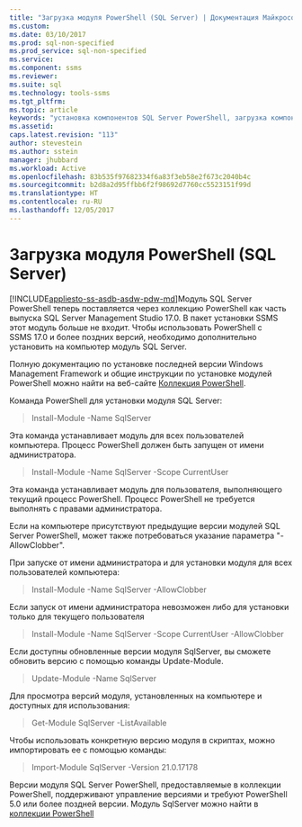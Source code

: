 ```yaml
---
title: "Загрузка модуля PowerShell (SQL Server) | Документация Майкрософт"
ms.custom: 
ms.date: 03/10/2017
ms.prod: sql-non-specified
ms.prod_service: sql-non-specified
ms.service: 
ms.component: ssms
ms.reviewer: 
ms.suite: sql
ms.technology: tools-ssms
ms.tgt_pltfrm: 
ms.topic: article
keywords: "установка компонентов SQL Server PowerShell, загрузка компонентов SQL Server PowerShell"
ms.assetid: 
caps.latest.revision: "113"
author: stevestein
ms.author: sstein
manager: jhubbard
ms.workload: Active
ms.openlocfilehash: 83b535f97682334f6a83f3eb58e2f673c2040b4c
ms.sourcegitcommit: b2d8a2d95ffbb6f2f98692d7760cc5523151f99d
ms.translationtype: HT
ms.contentlocale: ru-RU
ms.lasthandoff: 12/05/2017
---
```

# <a name="download-sql-server-powershell-module"></a>Загрузка модуля PowerShell (SQL Server)
[!INCLUDE[appliesto-ss-asdb-asdw-pdw-md](../includes/appliesto-ss-asdb-asdw-pdw-md.md)]Модуль SQL Server PowerShell теперь поставляется через коллекцию PowerShell как часть выпуска SQL Server Management Studio 17.0.  В пакет установки SSMS этот модуль больше не входит. Чтобы использовать PowerShell с SSMS 17.0 и более поздних версий, необходимо дополнительно установить на компьютер модуль SQL Server.

Полную документацию по установке последней версии Windows Management Framework и общие инструкции по установке модулей PowerShell можно найти на веб-сайте [Коллекция PowerShell](https://www.powershellgallery.com/).

Команда PowerShell для установки модуля SQL Server:

> Install-Module -Name SqlServer

Эта команда устанавливает модуль для всех пользователей компьютера. Процесс PowerShell должен быть запущен от имени администратора.

> Install-Module -Name SqlServer -Scope CurrentUser

Эта команда устанавливает модуль для пользователя, выполняющего текущий процесс PowerShell. Процесс PowerShell не требуется выполнять с правами администратора.

Если на компьютере присутствуют предыдущие версии модулей SQL Server PowerShell, может также потребоваться указание параметра "-AllowClobber".  

При запуске от имени администратора и для установки модуля для всех пользователей компьютера:

> Install-Module -Name SqlServer -AllowClobber

Если запуск от имени администратора невозможен либо для установки только для текущего пользователя

> Install-Module -Name SqlServer -Scope CurrentUser -AllowClobber

Если доступны обновленные версии модуля SqlServer, вы сможете обновить версию с помощью команды Update-Module.

> Update-Module -Name SqlServer

Для просмотра версий модуля, установленных на компьютере и доступных для использования:

> Get-Module SqlServer -ListAvailable

Чтобы использовать конкретную версию модуля в скриптах, можно импортировать ее с помощью команды:

> Import-Module SqlServer -Version 21.0.17178

Версии модуля SQL Server PowerShell, предоставляемые в коллекции PowerShell, поддерживают управление версиями и требуют PowerShell 5.0 или более поздней версии. Модуль SqlServer можно найти в [коллекции PowerShell](https://www.powershellgallery.com/packages/Sqlserver/) 
